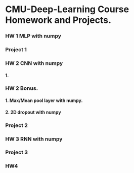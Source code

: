 # CMU-Deep-Learning Course Homework and Projects.
### HW 1 MLP with numpy
### Project 1

### HW 2 CNN with numpy
#### 1. 
### HW 2 Bonus. 
#### 1. Max/Mean pool layer with numpy.
#### 2. 2D dropout with numpy
### Project 2



### HW 3 RNN with numpy
### Project 3

### HW4
